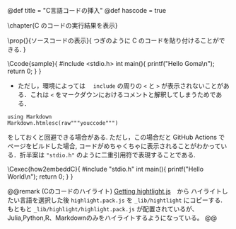 @def title = "C言語コードの挿入"
@def hascode = true

\chapter{C のコードの実行結果を表示}

\prop{}{ソースコードの表示}{
つぎのように C のコードを貼り付けることができる.
}

\Ccode{sample}{
#include <stdio.h>
int main(){
    printf("Hello Goma\n");
    return 0;
}
}

- ただし，環境によっては 　`include` の周りの `<` と `>` が表示されないことがある．これは `<` をマークダウンにおけるコメントと解釈してしまうためである．

```
using Markdown
Markdown.htmlesc(raw"""youccode""")
```

をしておくと回避できる場合がある. ただし，この場合だと GitHub Actions でページをビルドした場合, コードがめちゃくちゃに表示されることがわかっている．折半案は `"stdio.h"` のように二重引用符で表現することである.

\Cexec{how2embeddC}{
#include "stdio.h"
int main(){
    printf("Hello World\n");
    return 0;
}
}

<!-- theorem 環境でバッククォーとが必要になる場合は newcommand を使わず @@theorem ... @@ を使うようにする -->
@@remark (Cのコードのハイライト)
    [Getting hightlight.js](https://highlightjs.org/download/)　から ハイライトしたい言語を選択した後 `highlight.pack.js` を `_lib/hightlight` にコピーする. もともと `_lib/highlight/highlight.pack.js` が配置されているが、Julia,Python,R、Markdownのみをハイライトするようになっている。
@@
